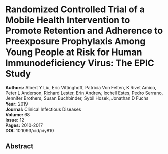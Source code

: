 # Randomized Controlled Trial of a Mobile Health Intervention to Promote Retention and Adherence to Preexposure Prophylaxis Among Young People at Risk for Human Immunodeficiency Virus: The EPIC Study

**Authors:** Albert Y Liu, Eric Vittinghoff, Patricia Von Felten, K Rivet Amico, Peter L Anderson, Richard Lester, Erin Andrew, Ixchell Estes, Pedro Serrano, Jennifer Brothers, Susan Buchbinder, Sybil Hosek, Jonathan D Fuchs  
**Year:** 2019  
**Journal:** Clinical Infectious Diseases  
**Volume:** 68  
**Issue:** 12  
**Pages:** 2010-2017  
**DOI:** 10.1093/cid/ciy810  

## Abstract


